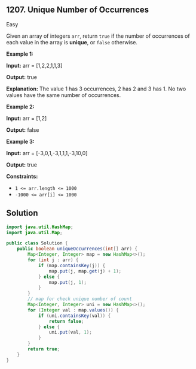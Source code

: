 ## 1207\. Unique Number of Occurrences

Easy

Given an array of integers `arr`, return `true` if the number of occurrences of each value in the array is **unique**, or `false` otherwise.

**Example 1:**

**Input:** arr = [1,2,2,1,1,3]

**Output:** true

**Explanation:** The value 1 has 3 occurrences, 2 has 2 and 3 has 1. No two values have the same number of occurrences.

**Example 2:**

**Input:** arr = [1,2]

**Output:** false

**Example 3:**

**Input:** arr = [-3,0,1,-3,1,1,1,-3,10,0]

**Output:** true

**Constraints:**

*   `1 <= arr.length <= 1000`
*   `-1000 <= arr[i] <= 1000`

## Solution

```java
import java.util.HashMap;
import java.util.Map;

public class Solution {
    public boolean uniqueOccurrences(int[] arr) {
        Map<Integer, Integer> map = new HashMap<>();
        for (int j : arr) {
            if (map.containsKey(j)) {
                map.put(j, map.get(j) + 1);
            } else {
                map.put(j, 1);
            }
        }
        // map for check unique number of count
        Map<Integer, Integer> uni = new HashMap<>();
        for (Integer val : map.values()) {
            if (uni.containsKey(val)) {
                return false;
            } else {
                uni.put(val, 1);
            }
        }
        return true;
    }
}
```